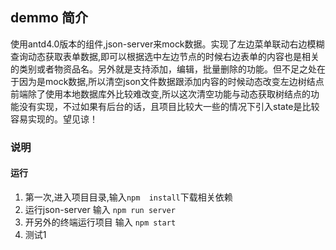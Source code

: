 ## demmo 简介

使用antd4.0版本的组件,json-server来mock数据。实现了左边菜单联动右边模糊查询动态获取表单数据,即可以根据选中左边节点的时候右边表单的内容也是相关的类别或者物资品名。另外就是支持添加，编辑，批量删除的功能。但不足之处在于因为是mock数据,所以清空json文件数据跟添加内容的时候动态改变左边树结点前端除了使用本地数据库外比较难改变,所以这次清空功能与动态获取树结点的功能没有实现，不过如果有后台的话，且项目比较大一些的情况下引入state是比较容易实现的。望见谅！


### 说明

#### 运行
1. 第一次,进入项目目录,输入`npm  install`下载相关依赖  
2. 运行json-server 输入 `npm run server`
3. 开另外的终端运行项目 输入 `npm start `
4. 测试1

